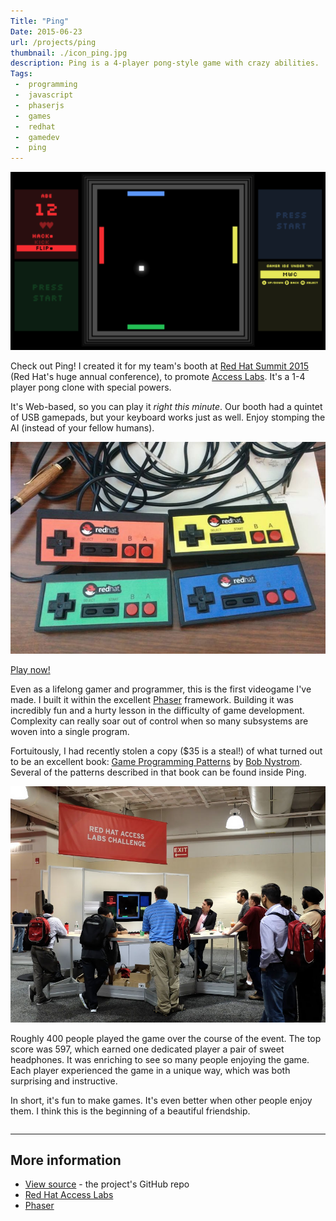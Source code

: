 ```yaml
---
Title: "Ping"
Date: 2015-06-23
url: /projects/ping
thumbnail: ./icon_ping.jpg
description: Ping is a 4-player pong-style game with crazy abilities.
Tags:
 -  programming
 -  javascript
 -  phaserjs
 -  games
 -  redhat
 -  gamedev
 -  ping
---
```


[![screenshot of Ping](readme-screenshot.png)](/static/projects/ping)

Check out Ping! I created it for my team's booth at [Red Hat Summit
2015][summit] (Red Hat's huge annual conference), to promote [Access
Labs][labs]. It's a 1-4 player pong clone with special powers.

It's Web-based, so you can play it _right this minute_. Our booth had a
quintet of USB gamepads, but your keyboard works just as well. Enjoy stomping
the AI (instead of your fellow humans).

![photo of Ping USB controllers](./controllers.jpg)

<p class="text-center"><a class="btn btn-default btn-lg" href="/static/projects/ping">Play now!</a></p>

Even as a lifelong gamer and programmer, this is the first videogame I've made.
I built it within the excellent [Phaser][phaser] framework. Building it was
incredibly fun and a hurty lesson in the difficulty of game development.
Complexity can really soar out of control when so many subsystems are woven
into a single program.

Fortuitously, I had recently stolen a copy ($35 is a steal!) of what turned out
to be an excellent book: [Game Programming Patterns][gpp] by [Bob
Nystrom][bob]. Several of the patterns described in that book can be found
inside Ping.

![photo of game booth at Red Hat Summit](booth.jpg)

Roughly 400 people played the game over the course of the event. The top score
was 597, which earned one dedicated player a pair of sweet headphones. It was
enriching to see so many people enjoying the game. Each player experienced the
game in a unique way, which was both surprising and instructive.

In short, it's fun to make games. It's even better when other people enjoy
them. I think this is the beginning of a beautiful friendship.

<p style="clear:both;height:0">&nbsp;</p>

<hr>

## More information

- [View source][source] - the project's GitHub repo
- [Red Hat Access Labs][labs]
- [Phaser][phaser]

[summit]: http://www.redhat.com/summit/2015/
[source]: https://github.com/redhataccess/pinglabs/
[phaser]: http://phaser.io/
[rhcp]: https://access.redhat.com/
[labs]: https://access.redhat.com/labs/
[gpp]: http://gameprogrammingpatterns.com/
[bob]: https://twitter.com/munificentbob
